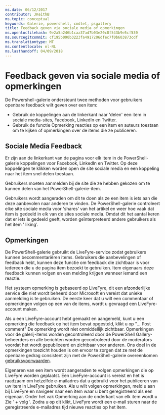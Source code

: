 ```yaml
---
ms.date: 06/12/2017
contributor: JKeithB
ms.topic: conceptual
keywords: Galerie, powershell, cmdlet, psgallery
title: Feedback geven via sociale media of opmerkingen
ms.openlocfilehash: 9e2a5a246b1caa37ad7b03e20c8f543b9e5cf530
ms.sourcegitcommit: cf195b090b3223fa4917206dfec7f0b603873cdf
ms.translationtype: MT
ms.contentlocale: nl-NL
ms.lasthandoff: 04/09/2018
---
```

# <a name="providing-feedback-via-social-media-or-comments"></a>Feedback geven via sociale media of opmerkingen

De Powershell-galerie ondersteunt twee methoden voor gebruikers openbare feedback wilt geven over een item:

* Gebruik de koppelingen aan de linkerkant naar 'delen' een item in sociale media-sites, Facebook, LinkedIn en Twitter.
* Gebruik de functie Opmerking reacties op een item en auteurs toestaan om te kijken of opmerkingen over de items die ze publiceren.

## <a name="social-media-feedback"></a>Sociale Media Feedback
Er zijn aan de linkerkant van de pagina voor elk item in de PowerShell-galerie koppelingen voor Facebook, LinkedIn en Twitter.
Op deze koppelingen te klikken worden open de site sociale media en een koppeling naar het item snel delen toestaan.

Gebruikers moeten aanmelden bij de site die ze hebben gekozen om te kunnen delen van het PowerShell-galerie-item.

Gebruikers wordt aangeraden om dit te doen als ze een item is iets aan die deze aanbevolen naar anderen te vinden.
De PowerShell-galerie controleert elke site sociale media voor 'shares' van het artikel en weer hoe vaak dat item is gedeeld in elk van de sites sociale media.
Omdat dit het aantal keren dat er iets is gedeeld geeft, worden geïnterpreteerd andere gebruikers als het item ' liking'.


## <a name="comments"></a>Opmerkingen
De PowerShell-galerie gebruikt de LiveFyre-service zodat gebruikers kunnen becommentariëren items.
Gebruikers die aanbevelingen of feedback hebt, kunnen deze functie om feedback die zichtbaar is voor iedereen die u de pagina item bezoekt te gebruiken.
Item eigenaars deze feedback kunnen volgen en een melding krijgen wanneer iemand een reactie.

Het systeem opmerking is gebaseerd op LiveFyre, dit een afzonderlijke service die niet wordt beheerd door Microsoft en vereist dat unieke aanmelding is te gebruiken.
De eerste keer dat u wilt een commentaar of opmerkingen volgen op een van de items, wordt u gevraagd een LiveFyre-account maken.

Als u een LiveFyre-account hebt gemaakt en aangemeld, kunt u een opmerking die feedback op het item bevat opgesteld, klikt u op "... Post comment" De opmerking wordt niet onmiddellijk zichtbaar.
Opmerkingen voor de galerij-items worden gecontroleerd door de PowerShell Gallery-beheerders en alle berichten worden gecontroleerd door de moderators voordat het wordt gepubliceerd en zichtbaar voor anderen.
Ons doel in de opmerkingen toezicht houden is om ervoor te zorgen dat ze met de openbare gedrag consistent zijn met de PowerShell-galerie overeenkomen [gebruiksvoorwaarden](https://www.powershellgallery.com/policies/Terms).

Eigenaren van een item wordt aangeraden te volgen opmerkingen die op LiveFyre worden geplaatst.
Een LiveFyre-account is vereist en het is raadzaam om hetzelfde e-mailadres dat u gebruikt voor het publiceren van uw item in LiveFyre gebruiken.
Als u wilt volgen opmerkingen, meld u aan bij LiveFyre en navigeer naar een item waar u bent geregistreerd als een eigenaar.
Onder het vak Opmerking aan de onderkant van elk item wordt u Zie ' + volg '.
Zodra u op dit klikt, LiveFyre wordt een e-mail sturen naar de geregistreerde e-mailadres tijd nieuwe reacties op het item.